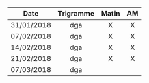 |Date | Trigramme | Matin  | AM  |
|-----|:---------:|:------:|:---:|
| 31/01/2018 | dga |   X   |  X  |
| 07/02/2018 | dga |   X   |  X  |
| 14/02/2018 | dga |   X   |  X  |
| 21/02/2018 | dga |   X   |  X  |
| 07/03/2018 | dga |       |     |
